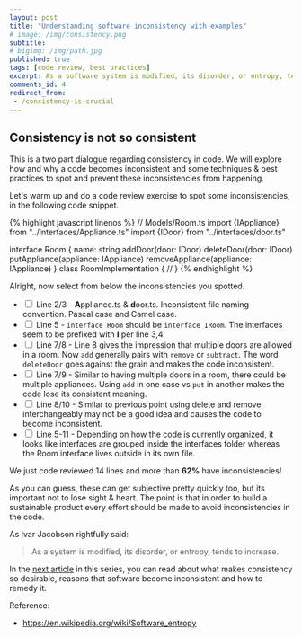 ```yaml
---
layout: post
title: "Understanding software inconsistency with examples"
# image: /img/consistency.png
subtitle: 
# bigimg: /img/path.jpg
published: true
tags: [code review, best practices]
excerpt: As a software system is modified, its disorder, or entropy, tends to increase. Let's do a code review exercise to spot some inconsistencies in the following code snippet.
comments_id: 4
redirect_from:
 - /consistency-is-crucial
---
```


## Consistency is not so consistent

This is a two part dialogue regarding consistency in code. We will explore how and why a code becomes inconsistent and some techniques & best practices to spot and prevent these inconsistencies from happening.

Let's warm up and do a code review exercise to spot some inconsistencies, in the following code snippet.

{% highlight javascript linenos %}
// Models/Room.ts
import {IAppliance} from "../interfaces/Appliance.ts"
import {IDoor} from "../interfaces/door.ts"

interface Room {
    name: string
    addDoor(door: IDoor)
    deleteDoor(door: IDoor)
    putAppliance(appliance: IAppliance)
    removeAppliance(appliance: IAppliance)
}
class RoomImplementation {
    // 
}
{% endhighlight %}

Alright, now select from below the inconsistencies you spotted.

- <input type="checkbox"> Line 2/3 - **A**ppliance.ts & **d**oor.ts. Inconsistent file naming convention. Pascal case and Camel case.
- <input type="checkbox"> Line 5 - `interface Room` should be `interface IRoom`. The interfaces seem to be prefixed with **I** per line 3,4.
- <input type="checkbox"> Line 7/8 - Line 8 gives the impression that multiple doors are allowed in a room. Now `add` generally pairs with `remove` or `subtract`. The word `deleteDoor` goes against the grain and makes the code inconsistent.
- <input type="checkbox"> Line 7/9 - Similar to having multiple doors in a room, there could be multiple appliances. Using `add` in one case vs `put` in another makes the code lose its consistent meaning.
-  <input type="checkbox"> Line 8/10 - Similar to previous point using delete and remove interchangeably may not be a good idea and causes the code to become inconsistent.
-  <input type="checkbox"> Line 5-11 - Depending on how the code is currently organized, it looks like interfaces are grouped inside the interfaces folder whereas the Room interface lives outside in its own file. 

We just code reviewed 14 lines and more than **62%** have inconsistencies!

As you can guess, these can get subjective pretty quickly too, but its important not to lose sight & heart. The point is that in order to build a sustainable product every effort should be made to avoid inconsistencies in the code.

As Ivar Jacobson rightfully said:

> As a system is modified, its disorder, or entropy, tends to increase.

In the [next article](/importance-of-software-consistency-reasons-and-resolution) in this series, you can read about what makes consistency so desirable, reasons that software become inconsistent and how to remedy it.


Reference: 
- https://en.wikipedia.org/wiki/Software_entropy
